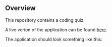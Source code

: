 ## Overview

This repository contains a coding quiz.

A live verion of the application can be found [here](https://marcv623.github.io/code-quiz/).

The application should look something like this:
